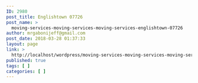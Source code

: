 ```yaml
---
ID: 2980
post_title: Englishtown 07726
post_name: >
  moving-services-moving-services-moving-services-englishtown-07726
author: mrgabonijeff@gmail.com
post_date: 2018-03-28 01:37:33
layout: page
link: >
  http://localhost/wordpress/moving-services-moving-services-moving-services-englishtown-07726/
published: true
tags: [ ]
categories: [ ]
---
```

